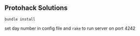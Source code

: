 ## Protohack Solutions

`bundle install`

set day number in config file and `rake` to run server on port 4242
